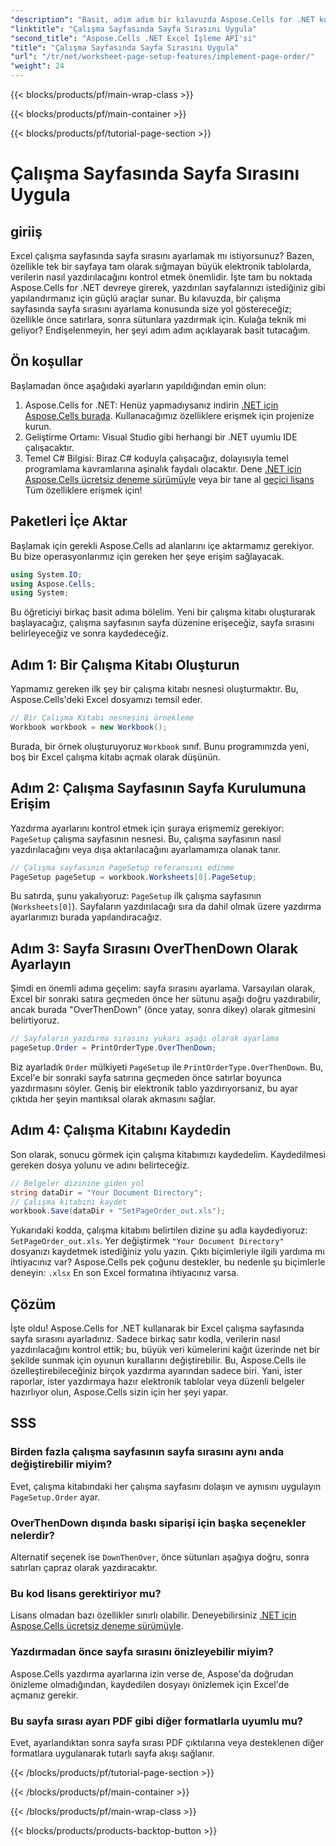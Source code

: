 ```yaml
---
"description": "Basit, adım adım bir kılavuzda Aspose.Cells for .NET kullanarak bir Excel çalışma sayfasında sayfa sırasının nasıl ayarlanacağını öğrenin. Yeni başlayanlar ve uzmanlar için mükemmeldir."
"linktitle": "Çalışma Sayfasında Sayfa Sırasını Uygula"
"second_title": "Aspose.Cells .NET Excel İşleme API'si"
"title": "Çalışma Sayfasında Sayfa Sırasını Uygula"
"url": "/tr/net/worksheet-page-setup-features/implement-page-order/"
"weight": 24
---
```


{{< blocks/products/pf/main-wrap-class >}}

{{< blocks/products/pf/main-container >}}

{{< blocks/products/pf/tutorial-page-section >}}

# Çalışma Sayfasında Sayfa Sırasını Uygula

## giriiş
Excel çalışma sayfasında sayfa sırasını ayarlamak mı istiyorsunuz? Bazen, özellikle tek bir sayfaya tam olarak sığmayan büyük elektronik tablolarda, verilerin nasıl yazdırılacağını kontrol etmek önemlidir. İşte tam bu noktada Aspose.Cells for .NET devreye girerek, yazdırılan sayfalarınızı istediğiniz gibi yapılandırmanız için güçlü araçlar sunar. Bu kılavuzda, bir çalışma sayfasında sayfa sırasını ayarlama konusunda size yol göstereceğiz; özellikle önce satırlara, sonra sütunlara yazdırmak için. Kulağa teknik mi geliyor? Endişelenmeyin, her şeyi adım adım açıklayarak basit tutacağım.
## Ön koşullar
Başlamadan önce aşağıdaki ayarların yapıldığından emin olun:
1. Aspose.Cells for .NET: Henüz yapmadıysanız indirin [.NET için Aspose.Cells burada](https://releases.aspose.com/cells/net/). Kullanacağımız özelliklere erişmek için projenize kurun.
2. Geliştirme Ortamı: Visual Studio gibi herhangi bir .NET uyumlu IDE çalışacaktır.
3. Temel C# Bilgisi: Biraz C# koduyla çalışacağız, dolayısıyla temel programlama kavramlarına aşinalık faydalı olacaktır.
Dene [.NET için Aspose.Cells ücretsiz deneme sürümüyle](https://releases.aspose.com/) veya bir tane al [geçici lisans](https://purchase.aspose.com/temporary-license/) Tüm özelliklere erişmek için!
## Paketleri İçe Aktar
Başlamak için gerekli Aspose.Cells ad alanlarını içe aktarmamız gerekiyor. Bu bize operasyonlarımız için gereken her şeye erişim sağlayacak.
```csharp
using System.IO;
using Aspose.Cells;
using System;
```
Bu öğreticiyi birkaç basit adıma bölelim. Yeni bir çalışma kitabı oluşturarak başlayacağız, çalışma sayfasının sayfa düzenine erişeceğiz, sayfa sırasını belirleyeceğiz ve sonra kaydedeceğiz. 
## Adım 1: Bir Çalışma Kitabı Oluşturun
Yapmamız gereken ilk şey bir çalışma kitabı nesnesi oluşturmaktır. Bu, Aspose.Cells'deki Excel dosyamızı temsil eder.
```csharp
// Bir Çalışma Kitabı nesnesini örnekleme
Workbook workbook = new Workbook();
```
Burada, bir örnek oluşturuyoruz `Workbook` sınıf. Bunu programınızda yeni, boş bir Excel çalışma kitabı açmak olarak düşünün.
## Adım 2: Çalışma Sayfasının Sayfa Kurulumuna Erişim
Yazdırma ayarlarını kontrol etmek için şuraya erişmemiz gerekiyor: `PageSetup` çalışma sayfasının nesnesi. Bu, çalışma sayfasının nasıl yazdırılacağını veya dışa aktarılacağını ayarlamamıza olanak tanır.
```csharp
// Çalışma sayfasının PageSetup referansını edinme
PageSetup pageSetup = workbook.Worksheets[0].PageSetup;
```
Bu satırda, şunu yakalıyoruz: `PageSetup` ilk çalışma sayfasının (`Worksheets[0]`). Sayfaların yazdırılacağı sıra da dahil olmak üzere yazdırma ayarlarımızı burada yapılandıracağız.
## Adım 3: Sayfa Sırasını OverThenDown Olarak Ayarlayın
Şimdi en önemli adıma geçelim: sayfa sırasını ayarlama. Varsayılan olarak, Excel bir sonraki satıra geçmeden önce her sütunu aşağı doğru yazdırabilir, ancak burada "OverThenDown" (önce yatay, sonra dikey) olarak gitmesini belirtiyoruz.
```csharp
// Sayfaların yazdırma sırasını yukarı aşağı olarak ayarlama
pageSetup.Order = PrintOrderType.OverThenDown;
```
Biz ayarladık `Order` mülkiyeti `PageSetup` ile `PrintOrderType.OverThenDown`. Bu, Excel'e bir sonraki sayfa satırına geçmeden önce satırlar boyunca yazdırmasını söyler. Geniş bir elektronik tablo yazdırıyorsanız, bu ayar çıktıda her şeyin mantıksal olarak akmasını sağlar.
## Adım 4: Çalışma Kitabını Kaydedin
Son olarak, sonucu görmek için çalışma kitabımızı kaydedelim. Kaydedilmesi gereken dosya yolunu ve adını belirteceğiz.
```csharp
// Belgeler dizinine giden yol
string dataDir = "Your Document Directory";
// Çalışma kitabını kaydet
workbook.Save(dataDir + "SetPageOrder_out.xls");
```
Yukarıdaki kodda, çalışma kitabını belirtilen dizine şu adla kaydediyoruz: `SetPageOrder_out.xls`. Yer değiştirmek `"Your Document Directory"` dosyanızı kaydetmek istediğiniz yolu yazın.
Çıktı biçimleriyle ilgili yardıma mı ihtiyacınız var? Aspose.Cells pek çoğunu destekler, bu nedenle şu biçimlerle deneyin: `.xlsx` En son Excel formatına ihtiyacınız varsa.
## Çözüm
İşte oldu! Aspose.Cells for .NET kullanarak bir Excel çalışma sayfasında sayfa sırasını ayarladınız. Sadece birkaç satır kodla, verilerin nasıl yazdırılacağını kontrol ettik; bu, büyük veri kümelerini kağıt üzerinde net bir şekilde sunmak için oyunun kurallarını değiştirebilir. Bu, Aspose.Cells ile özelleştirebileceğiniz birçok yazdırma ayarından sadece biri. Yani, ister raporlar, ister yazdırmaya hazır elektronik tablolar veya düzenli belgeler hazırlıyor olun, Aspose.Cells sizin için her şeyi yapar.
## SSS
### Birden fazla çalışma sayfasının sayfa sırasını aynı anda değiştirebilir miyim?
Evet, çalışma kitabındaki her çalışma sayfasını dolaşın ve aynısını uygulayın `PageSetup.Order` ayar.
### OverThenDown dışında baskı siparişi için başka seçenekler nelerdir?
Alternatif seçenek ise `DownThenOver`, önce sütunları aşağıya doğru, sonra satırları çapraz olarak yazdıracaktır.
### Bu kod lisans gerektiriyor mu?
Lisans olmadan bazı özellikler sınırlı olabilir. Deneyebilirsiniz [.NET için Aspose.Cells ücretsiz deneme sürümüyle](https://releases.aspose.com/).
### Yazdırmadan önce sayfa sırasını önizleyebilir miyim?
Aspose.Cells yazdırma ayarlarına izin verse de, Aspose'da doğrudan önizleme olmadığından, kaydedilen dosyayı önizlemek için Excel'de açmanız gerekir.
### Bu sayfa sırası ayarı PDF gibi diğer formatlarla uyumlu mu?
Evet, ayarlandıktan sonra sayfa sırası PDF çıktılarına veya desteklenen diğer formatlara uygulanarak tutarlı sayfa akışı sağlanır.


{{< /blocks/products/pf/tutorial-page-section >}}

{{< /blocks/products/pf/main-container >}}

{{< /blocks/products/pf/main-wrap-class >}}

{{< blocks/products/products-backtop-button >}}